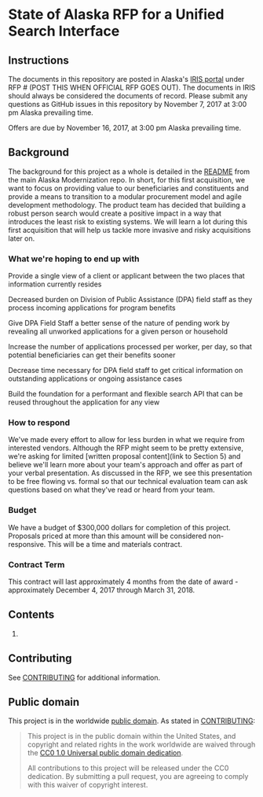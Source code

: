 # State of Alaska RFP for a Unified Search Interface

## Instructions

The documents in this repository are posted in Alaska's [IRIS portal](http://doa.alaska.gov/dof/iris/vendor.html) under RFP # (POST THIS WHEN OFFICIAL RFP GOES OUT). The documents in IRIS should always be considered the documents of record. Please submit any questions as GitHub issues in this repository by November 7, 2017 at 3:00 pm Alaska prevailing time. 

Offers are due by November 16, 2017, at 3:00 pm Alaska prevailing time.

## Background

The background for this project as a whole is detailed in the [README](https://github.com/AlaskaDHSS/acq-alaska-dhss-modernization/blob/master/README.md) from the main Alaska Modernization repo. In short, for this first acquisition, we want to focus on providing value to our beneficiaries and constituents and provide a means to transition to a modular procurement model and agile development methodology. The product team has decided that building a robust person search would create a positive impact in a way that introduces the least risk to existing systems. We will learn a lot during this first acquisition that will help us tackle more invasive and risky acquisitions later on.

### What we're hoping to end up with

Provide a single view of a client or applicant between the two places that information currently resides

Decreased burden on Division of Public Assistance (DPA) field staff as they process incoming applications for program benefits

Give DPA Field Staff a better sense of the nature of pending work by revealing all unworked applications for a given person or household

Increase the number of applications processed per worker, per day, so that potential beneficiaries can get their benefits sooner

Decrease time necessary for DPA field staff to get critical information on outstanding applications or ongoing assistance cases

Build the foundation for a performant and flexible search API that can be reused throughout the application for any view

### How to respond

We've made every effort to allow for less burden in what we require from interested vendors.  Although the RFP might seem to be pretty extensive, we're asking for limited [written proposal content](link to Section 5) and believe we'll learn more about your team's approach and offer as part of your verbal presentation.  As discussed in the RFP, we see this presentation to be free flowing vs. formal so that our technical evaluation team can ask questions based on what they've read or heard from your team.

### Budget

We have a budget of $300,000 dollars for completion of this project. Proposals priced at more than this amount will be considered non-responsive.  This will be a time and materials contract.

### Contract Term

This contract will last approximately 4 months from the date of award - approximately December 4, 2017 through March 31, 2018.

## Contents

1. 

## Contributing

See [CONTRIBUTING](CONTRIBUTING.md) for additional information.


## Public domain

This project is in the worldwide [public domain](LICENSE.md). As stated in [CONTRIBUTING](CONTRIBUTING.md):

> This project is in the public domain within the United States, and copyright and related rights in the work worldwide are waived through the [CC0 1.0 Universal public domain dedication](https://creativecommons.org/publicdomain/zero/1.0/).
>
> All contributions to this project will be released under the CC0 dedication. By submitting a pull request, you are agreeing to comply with this waiver of copyright interest.
